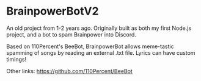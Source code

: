 # BrainpowerBotV2
An old project from 1-2 years ago. Originally built as both my first Node.js project, and a bot to spam Brainpower into Discord.

Based on 110Percent's BeeBot, BrainpowerBot allows meme-tastic spamming of songs by reading an external .txt file. Lyrics can have custom timings!

Other links:
https://github.com/110Percent/BeeBot
